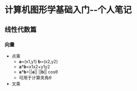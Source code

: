 # 计算机图形学基础入门--个人笔记
## 线性代数篇
### 向量
* 点乘
    * **a**=(x1,y1) **b**=(x2,y2)
    * **a*****b**=x1x2+y1y2
    * **a*****b**=||**a**|| ||**b**|| cosθ
    * 可用于计算夹角θ
* 叉乘
